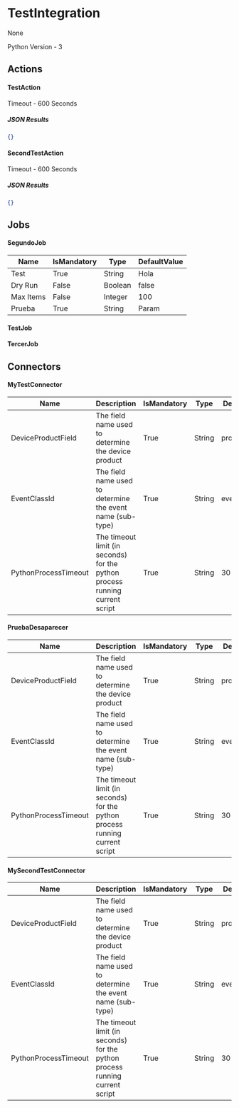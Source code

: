 
# TestIntegration

None

Python Version - 3



## Actions
#### TestAction

Timeout - 600 Seconds



##### JSON Results
```json
{}
```



#### SecondTestAction

Timeout - 600 Seconds



##### JSON Results
```json
{}
```






## Jobs

#### SegundoJob


|Name|IsMandatory|Type|DefaultValue|
|----|-----------|----|------------|
|Test|True|String|Hola|
|Dry Run|False|Boolean|false|
|Max Items|False|Integer|100|
|Prueba|True|String|Param|

#### TestJob


#### TercerJob




## Connectors
#### MyTestConnector


|Name|Description|IsMandatory|Type|DefaultValue|
|----|-----------|-----------|----|------------|
|DeviceProductField|The field name used to determine the device product|True|String|product_name|
|EventClassId|The field name used to determine the event name (sub-type)|True|String|event_name|
|PythonProcessTimeout|The timeout limit (in seconds) for the python process running current script|True|String|30|


#### PruebaDesaparecer


|Name|Description|IsMandatory|Type|DefaultValue|
|----|-----------|-----------|----|------------|
|DeviceProductField|The field name used to determine the device product|True|String|product_name|
|EventClassId|The field name used to determine the event name (sub-type)|True|String|event_name|
|PythonProcessTimeout|The timeout limit (in seconds) for the python process running current script|True|String|30|


#### MySecondTestConnector


|Name|Description|IsMandatory|Type|DefaultValue|
|----|-----------|-----------|----|------------|
|DeviceProductField|The field name used to determine the device product|True|String|product_name|
|EventClassId|The field name used to determine the event name (sub-type)|True|String|event_name|
|PythonProcessTimeout|The timeout limit (in seconds) for the python process running current script|True|String|30|




